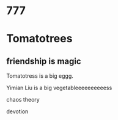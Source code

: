 # 777

# Tomatotrees

## friendship is magic

Tomatotress is a big eggg.

Yimian Liu is a big vegetableeeeeeeeeess

chaos theory

devotion
